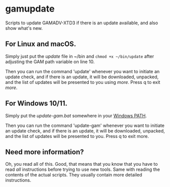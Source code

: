 # gamupdate
Scripts to update GAMADV-XTD3 if there is an update available, and also show what's new.

## For Linux and macOS.
Simply just put the _update_ file in ~/bin and `chmod +x ~/bin/update` after adjusting the GAM path variable on line 10.

Then you can run the command 'update' whenever you want to initiate an update check, and if there is an update, it will be downloaded, unpacked, and the list of updates will be presented to you using _more_. Press q to exit _more_.

## For Windows 10/11.
Simply put the _update-gam.bat_ somewhere in your [Windows PATH](https://www.computerhope.com/issues/ch000549.htm).

Then you can run the command 'update-gam' whenever you want to initiate an update check, and if there is an update, it will be downloaded, unpacked, and the list of updates will be presented to you. Press q to exit more.

## Need more information?
Oh, you read all of this. Good, that means that you know that you have to read _all_ instructions before trying to use new tools. Same with reading the contents of the actual scripts. They usually contain more detailed instructions.
